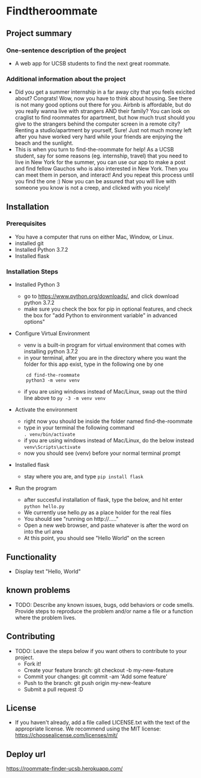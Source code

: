 # Findtheroommate
## Project summary
### One-sentence description of the project  
* A web app for UCSB students to find the next great roommate.
### Additional information about the project  
* Did you get a summer internship in a far away city that you feels exicited about? Congrats! Wow, now you have to think about housing. See there is not many good options out there for you. Airbnb is affordable, but do you really wanna live with strangers AND their family? You can look on craglist to find roommates for apartment, but how much trust should you give to the strangers behind the computer screen in a remote city? Renting a studio/apartment by yourself, Sure! Just not much money left after you have worked very hard while your friends are enjoying the beach and the sunlight. 
* This is when you turn to find-the-roommate for help! As a UCSB student, say for some reasons (eg. internship, travel) that you need to live in New York for the summer, you can use our app to make a post and find fellow Gauchos who is also interested in New York. Then you can meet them in person, and interact! And you repeat this process until you find the one :) Now you can be assured that you will live with someone you know is not a creep, and clicked with you nicely!  
 
 
## Installation
### Prerequisites  
* You have a computer that runs on either Mac, Window, or Linux.
* installed git 
* Installed Python 3.7.2
* Installed flask
### Installation Steps  
* Installed Python 3  
    * go to https://www.python.org/downloads/, and click download python 3.7.2
    * make sure you check the box for pip in optional features, and check the box for "add Python to environment variable" in advanced options"  
* Configure Virtual Environment  
    * venv is a built-in program for virtual environment that comes with installing python 3.7.2
    * in your terminal, after you are in the directory where you want the folder for this app exist, type in the following one by one
    ```mkdir find-the-roommate
        cd find-the-roommate
        python3 -m venv venv
    ```
    * if you are using windows instead of Mac/Linux, swap out the third line above to 
    ```py -3 -m venv venv``` 
* Activate the environment  
    * right now you should be inside the folder named find-the-roommate
    * type in your terminal the following command  
    ```. venv/bin/activate```
    * if you are using windows instead of Mac/Linux, do the below instead
    ```venv\Scripts\activate```
    * now you should see (venv) before your normal terminal prompt  

* Installed flask
    * stay where you are, and type
    ```pip install flask```

* Run the program  
    * after succesful installation of flask, type the below, and hit enter
    ```python hello.py```
    * We currently use hello.py as a place holder for the real files
    * You should see "running on http://....."
    * Open a new web browser, and paste whatever is after the word on into the url area
    * At this point, you should see "Hello World" on the screen

## Functionality

* Display text "Hello, World"

## known problems
* TODO: Describe any known issues, bugs, odd behaviors or code smells. Provide steps to reproduce the problem and/or name a file or a function where the problem lives.

## Contributing

* TODO: Leave the steps below if you want others to contribute to your project.  
    * Fork it!
    * Create your feature branch: git checkout -b my-new-feature
    * Commit your changes: git commit -am 'Add some feature'
    * Push to the branch: git push origin my-new-feature
    * Submit a pull request :D

## License

* If you haven't already, add a file called LICENSE.txt with the text of the appropriate license. We recommend using the MIT license: https://choosealicense.com/licenses/mit/
## Deploy url
https://roommate-finder-ucsb.herokuapp.com/
